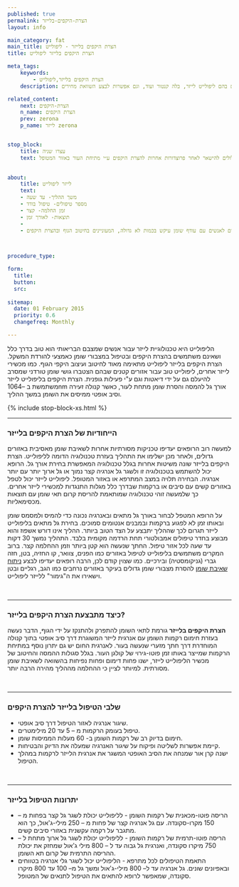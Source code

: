 ```yaml
---
published: true
permalink: הצרת-היקפים-בלייזר
layout: info

main_category: fat
main_title: הצרת היקפים בלייזר - ליפולייט
title: הצרת היקפים בלייזר ליפולייט

meta_tags:
    keywords:
        - הצרת היקפים בלייזר,ליפולייט
    description: הצרת היקפים בלייזר - כל מה שרציתם לדעת על הטיפולים להצרת היקפים בהם ליפולייט לייזר, בלה קנטור ועוד, וגם אפשרות לבצע השוואת מחירים

related_content:
    next: הצרת-היקפים
    n_name: הצרת היקפים
    prev: zerona
    p_name: לייזר zerona


stop_block: 
    title: עצרו שניה
    text: סובלים מהיקפי גוף גדולים ומחפשים פתרון משמעותי? פרט להצרת היקפים במכשירי לייזר סטנדרטיים, מומלץ שתשקלו טיפול במכשיר הבודי טייט, הנותן מענה מושלם הן למצבורי השומן והן ל״גלים״ שעלולים להישאר לאחר פרוצדורות אחרות להצרת היקפים ע״י מתיחת העור באזור המטופל.    

    
about:
    title: לייזר ליפולייט
    text: 
    - משך ההליך- עד שעה
    - מספר טיפולים- טיפול בודד
    - זמן החלמה- קצר
    - תוצאות- לאורך זמן
    - 
    - מתאים לאנשים עם עודף שומן עיקש בכמות לא גדולה, המעוניינים בחיטוב הגוף ובהצרת היקפים

   

procedure_type: 

form:
  title: 
  button: 
  src:
  
sitemap: 
  date: 01 February 2015
  priority: 0.6
  changefreq: Monthly

---
```

הליפולייט היא טכנולוגיית לייזר עבור אנשים שמצבם הבריאותי הוא טוב בדרך כלל ושאינם משתמשים בהצרת היקפים ובטיפול במצבורי שומן כאמצעי להורדת המשקל. הצרת היקפים בלייזר ליפולייט מתאימה מאוד לחיטוב ועיצוב היקפי הגוף. כמו מכשירי לייזר אחרים, ליפולייט טוב עבור אזורים קטנים שבהם הצטברו גושי שומן טורדני שמסרב להיעלם גם על ידי דיאטות וגם ע"י פעילות גופנית. הצרת היקפים בליפולייט לייזר משתמשת ב –1064nm אורך גל להמסה והסרת שומן מתחת לעור, כאשר קנולה זעירה וסיב אופטי ממיסים את השומן במשך ההליך.

 {% include stop-block-xs.html %}  

- - - - - -
 
###  הייחודיות של הצרת היקפים בלייזר

למעשה רוב הרופאים יעדיפו טכניקות מסורתיות אחרות לשאיבת שומן מאסיבית באזורים גדולים, ולאחר מכן ישלימו את התהליך בעזרת טכנולוגיה הדומה לליפולייט. הצרת היקפים בלייזר שונה משיטות אחרות בגלל טכנולוגיה המאפשרת בחירת אורך גל. הרופא יכול להשתמש בטכנולוגיה זו ולשגר גל אנרגיה קצר נמוך או גל ארוך יותר עם יותר אנרגיה. הבחירה תלויה במצב המתרפא או באזור המטופל. ליפולייט לייזר יכול לטפל באזורים קשים עם סיבים או ברקמות שבדרך כלל מגלות התנגדות למכשירי לייזר אחרים. כך שלמעשה זוהי טכנולוגיה שמותאמת להריסת קרום תאי שומן עם תוצאות מכסימאליות. 

על הרופא המטפל לבחור באורך גל מתאים ובאנרגיה נכונה כדי להמיס ולמסמס שומן ובאותו זמן לא לפגוע ברקמות ובמבנים אנטומים סמוכים. בחירת גל מתאים בליפולייט לייזר תגרום לכך שההליך יתבצע על הצד הטוב ביותר. ההליך אינו דורש אשפוז והוא מבוצע בחדר טיפולים אמבולטורי תחת הרדמה מקומית בלבד. התהליך נמשך 30 דקות עד שעה לכל אזור טיפול. החתך שנעשה הוא קטן ביותר וזמן ההחלמה קצר. ברוב המקרים משתמשים בליפולייט לטיפול באזורים כמו הפנים, צוואר, קו החזיה, בטן, חזה גברי (גניקומסטיה) ובירכיים. כמו שצוין קודם לכן, הרבה רופאים יעדיפו לבצע [ניתוח שאיבת שומן](/ניתוח-שאיבת-שומן) להסרת מצבורי שומן גדולים בעיקר באזורים נרחבים כמו הגב, רגליים ובטן וישאירו את ה"גימור" ללייזר ליפולייט.
  
 

- - - - - -

###  כיצד מתבצעת הצרת היקפים בלייזר?

**הצרת היקפים בלייזר** גורמת לתאי השומן להתפרק ולהתנקז על ידי הגוף, הדבר נעשה בעזרת חימום רקמות השומן עם אנרגית לייזר המשוגרת דרך סיב אופטי בתוך קנולה המוחדרת דרך חתך מזערי שנעשה בעור. לאנרגית החום יש גם יתרון נוסף במתיחת הרקמות שמייצר באותו זמן פוטו-גירוי של קולגן העור. בגלל סגולות ההמסה והחיטוב של מכשיר הליפולייט לייזר, ישנו פחות דימום ופחות נפיחות בהשוואה לשאיבת שומן מסורתית. למיותר לציין כי ההחלמה מההליך מהירה הרבה יותר.
  
 

- - - - - -

###  שלבי הטיפול בלייזר להצרת היקפים

- שיגור אנרגיה לאזור הטיפול דרך סיב אופטי.
- טיפול בעומק הרקמות מ – 5 עד 20 מילימטרים.
- חימום בדיוק רב של רקמות השומן ב- 60 מעלות הממיסות שומן.
- קיימת אפשרות לשליטה ופיקוח על שיגור האנרגיה שמעלה את הדיוק והבטיחות.
- ישנה קרן אור שמנחה את הסיב האופטי המשגר את אנרגית הלייזר לרקמות במהלך הטיפול.
 
 

- - - - - -

###  יתרונות הטיפול בלייזר

- הריסה פוטו-מכאנית של רקמות השומן - לליפולייט יכולת לשגר גל קצר בפחות מ – 150 מקרו-סקונדה. עם גל אנרגיה קצר של פחות מ – 250 מילי-ג'אול, כך הוא מתגבר על רקמה עקשנית באזורי סיבים קשים.
- הריסה פוטו-תרמית של רקמות השומן - לליפולייט יכולת לשגר גל ארוך מתחת ל – 750 מיקרו סקונדה, ואנרגית גל גבוה עד ל – 800 מילי ג'אול שמחזק את יכולת ההריסה התרמית של קרום תא השומן.
- התאמת הטיפולים לכל מתרפא - הליפולייט יכול לשגר גלי אנרגיה בטווחים ובאפיונים שונים. גל אנרגיה עד ל– 800 מילי-ג'אול ומשך גל מ– 100 עד 800 מיקרו סקונדה, שמאפשר לרופא להתאים את הטיפול לתנאים של המטופל.